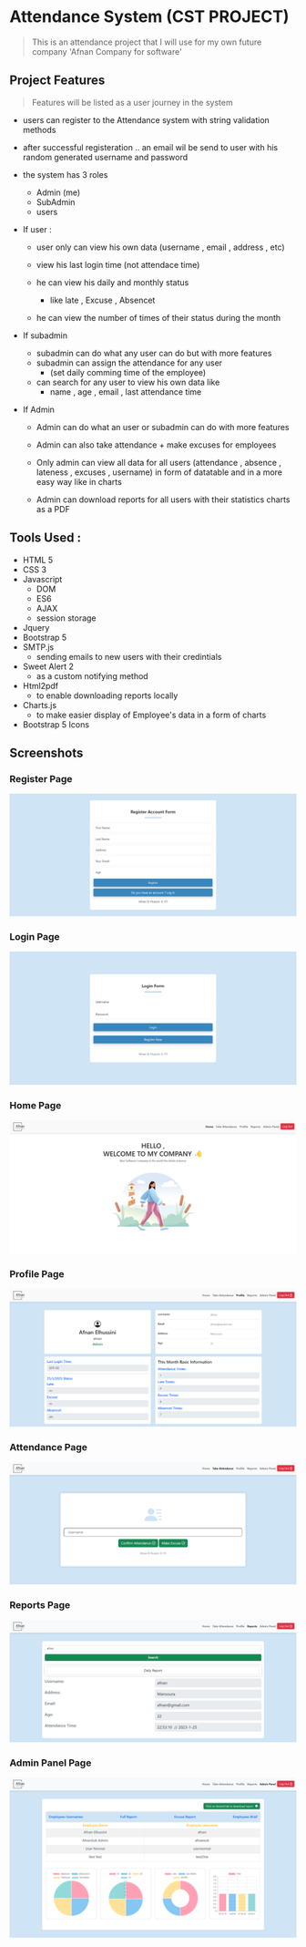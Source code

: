# Attendance System (CST PROJECT)

> This is an attendance project that I will use for my own future company 'Afnan Company for software'

## Project Features
> Features will be listed as a user journey in the system
- users can register to the Attendance system with string validation methods

- after successful registeration .. an email wil be send to user with his random generated username and password

- the system has 3 roles 
    - Admin (me)
    - SubAdmin
    - users

- If user : 
    - user only can view his own data (username , email , address , etc)
    - view his last login time (not attendace time)
    - he can view his daily and monthly status
        - like late , Excuse , Absencet

    - he can view the number of times of their status during the month


- If subadmin
    - subadmin can do what any user can do but with more features
    - subadmin can assign the attendance for any user
        - (set daily comming time of the employee)
    - can search for any user to view his own data like 
        - name , age , email , last attendance time
    
- If Admin 
    - Admin can do what an user or subadmin can do with more features 
    - Admin can also take attendance + make excuses for employees

    - Only admin can view all data for all users (attendance  , absence , lateness , excuses , username) in form of datatable and in a more easy way like in charts

    - Admin can download reports for all users with their statistics charts as a PDF

## Tools Used :

- HTML 5
- CSS 3
- Javascript
  - DOM
  - ES6
  - AJAX
  - session storage
- Jquery
- Bootstrap 5
- SMTP.js
    - sending emails to new users with their credintials
- Sweet Alert 2
  - as a custom notifying method
- Html2pdf
  - to enable downloading reports locally
- Charts.js
  - to make easier display of Employee's data in a form of charts
- Bootstrap 5 Icons


## Screenshots

### Register Page
![This is an image](https://raw.githubusercontent.com/AfnanElhussini/Attendance-System-CST/master/img/screenshots/register.png)

### Login Page
![This is an image](https://raw.githubusercontent.com/AfnanElhussini/Attendance-System-CST/master/img/screenshots/login.png)

### Home Page
![This is an image](https://raw.githubusercontent.com/AfnanElhussini/Attendance-System-CST/master/img/screenshots/home.png)

### Profile Page
![This is an image](https://raw.githubusercontent.com/AfnanElhussini/Attendance-System-CST/master/img/screenshots/profile.png)

### Attendance Page
![This is an image](https://raw.githubusercontent.com/AfnanElhussini/Attendance-System-CST/master/img/screenshots/attendance.png)

### Reports Page
![This is an image](https://raw.githubusercontent.com/AfnanElhussini/Attendance-System-CST/master/img/screenshots/reports.png)

### Admin Panel Page
![This is an image](https://raw.githubusercontent.com/AfnanElhussini/Attendance-System-CST/master/img/screenshots/adminpanel.png)
